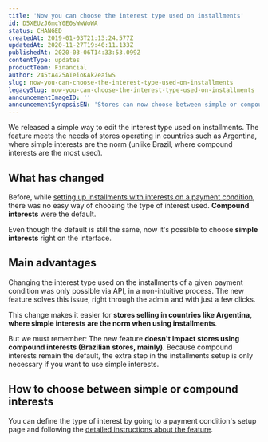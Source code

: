 ```yaml
---
title: 'Now you can choose the interest type used on installments'
id: D5XEUzJ6mcY0E0sWwWoWA
status: CHANGED
createdAt: 2019-01-03T21:13:24.577Z
updatedAt: 2020-11-27T19:40:11.133Z
publishedAt: 2020-03-06T14:33:53.099Z
contentType: updates
productTeam: Financial
author: 245tA425AIeioKAk2eaiwS
slug: now-you-can-choose-the-interest-type-used-on-installments
legacySlug: now-you-can-choose-the-interest-type-used-on-installments
announcementImageID: ''
announcementSynopsisEN: 'Stores can now choose between simple or compound interests, depending on the practices in the countries they operate.'
---
```


We released a simple way to edit the interest type used on installments. The feature meets the needs of stores operating in countries such as Argentina, where simple interests are the norm (unlike Brazil, where compound interests are the most used).

## What has changed
Before, while [setting up installments with interests on a payment condition](/en/tutorial/how-to-configure-payment-conditions#installments-with-interest), there was no easy way of choosing the type of interest used. __Compound interests__ were the default.

Even though the default is still the same, now it's possible to choose __simple interests__ right on the interface.

## Main advantages
Changing the interest type used on the installments of a given payment condition was only possible via API, in a non-intuitive process. The new feature solves this issue, right through the admin and with just a few clicks.

This change makes it easier for __stores selling in countries like Argentina, where simple interests are the norm when using installments__.

But we must remember: The new feature __doesn't impact stores using compound interests (Brazilian stores, mainly)__. Because compound interests remain the default, the extra step in the installments setup is only necessary if you want to use simple interests.

## How to choose between simple or compound interests
You can define the type of interest by going to a payment condition's setup page and following the [detailed instructions about the feature](https://help.vtex.com/en/tutorial/como-escolher-o-tipo-de-juros-de-uma-condicao-de-pagamento--2erloDXDuI6yawWqqcmgIo?locale=en "detailed instructions about the feature.").

